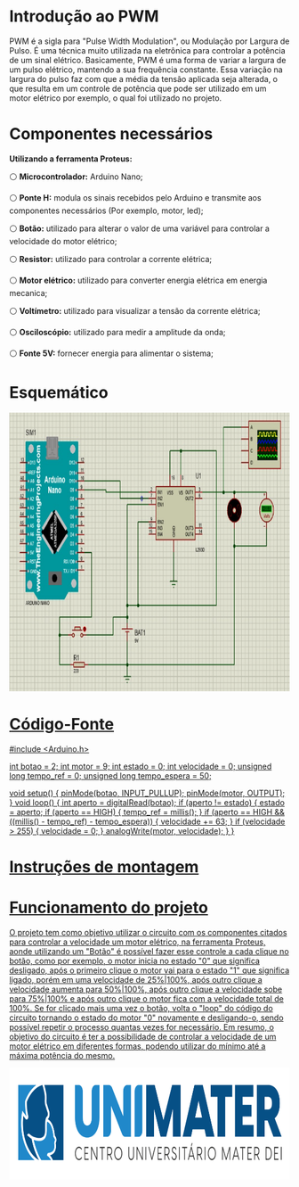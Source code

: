 # Introdução ao PWM
PWM é a sigla para "Pulse Width Modulation", ou Modulação por Largura de Pulso. É uma técnica muito utilizada na eletrônica para controlar a potência de um sinal elétrico. Basicamente, PWM é uma forma de variar a largura de um pulso elétrico, mantendo a sua frequência constante. Essa variação na largura do pulso faz com que a média da tensão aplicada seja alterada, o que resulta em um controle de potência que pode ser utilizado em um motor elétrico por exemplo, o qual foi utilizado no projeto.

# Componentes necessários

**Utilizando a ferramenta Proteus:**

⚪ **Microcontrolador:** Arduino Nano;

⚪ **Ponte H:** modula os sinais recebidos pelo Arduino e transmite aos componentes necessários (Por exemplo, motor, led);

⚪ **Botão:** utilizado para alterar o valor de uma variável para controlar a velocidade do motor elétrico;

⚪ **Resistor:** utilizado para controlar a corrente elétrica;

⚪ **Motor elétrico:** utilizado para converter energia elétrica em energia mecanica;

⚪ **Voltímetro:** utilizado para visualizar a tensão da corrente elétrica;

⚪ **Osciloscópio:** utilizado para medir a amplitude da onda;

⚪ **Fonte 5V:** fornecer energia para alimentar o sistema;

# Esquemático

<div align=center>
<a href="https://github.com/MarcoAndradee">
<img height="500em" src="./assets/img/esquematico.png">
</div>

# Código-Fonte

#include <Arduino.h>

int botao = 2;
int motor = 9;
int estado = 0;
int velocidade = 0;
unsigned long tempo_ref = 0;
unsigned long tempo_espera = 50;

void setup()
{
  pinMode(botao, INPUT_PULLUP);
  pinMode(motor, OUTPUT);
}
void loop()
{
  int aperto = digitalRead(botao);
  if (aperto != estado)
  {
    estado = aperto;
    if (aperto == HIGH)
    {
      tempo_ref = millis();
    }
    if (aperto == HIGH && ((millis() - tempo_ref) - tempo_espera))
    {
      velocidade += 63;
    }
    if (velocidade > 255)
    {
      velocidade = 0;
    }
    analogWrite(motor, velocidade);
  }
}

# Instruções de montagem


# Funcionamento do projeto

O projeto tem como objetivo utilizar o circuito com os componentes citados para controlar a velocidade um motor elétrico, na ferramenta Proteus, aonde utilizando um "Botão" é possível fazer esse controle a cada clique no botão, como por exemplo, o motor inicia no estado "0" que significa desligado, após o primeiro clique o motor vai para o estado "1" que significa ligado, porém em uma velocidade de 25%|100%, após outro clique a velocidade aumenta para 50%|100%, após outro clique a velocidade sobe para 75%|100% e após outro clique o motor fica com a velocidade total de 100%. Se for clicado mais uma vez o botão, volta o "loop" do código do circuito tornando o estado do motor "0" novamente e desligando-o, sendo possível repetir o processo quantas vezes for necessário. Em resumo, o objetivo do circuito é ter a possibilidade de controlar a velocidade de um motor elétrico em diferentes formas, podendo utilizar do mínimo até a máxima potência do mesmo.

<div align=center>
<a href="https://github.com/MarcoAndradee">
<img height="200em" src="./assets/img/unimater.png">
</div>